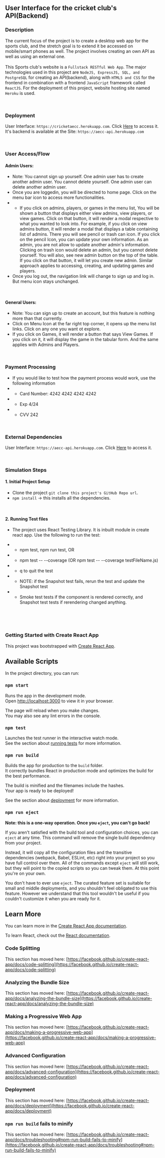 ## User Interface for the cricket club's API(Backend)

### Description  
The current focus of the project is to create a desktop web app for the sports club, and the stretch goal is to extend it be accessed on mobile/smart phones as well. The project involves creating an own API as well as using an external one.<br> <br>This Sports club's website is a ```Fullstack RESTful Web App```. The major technologies used in this project are ```NodeJS, ExpressJS, SQL, and PostgreSQL``` for creating an API(backend), along with ```HTML5 and CSS``` for the frontend in combination with a frontend ```JavaScript``` framework called ```ReactJS```. For the deployment of this project, website hosting site named ```Heroku``` is used. <br>

<br>

### Deployment
User Interface: ```https://cricketaecc.herokuapp.com```. Click [Here](https://cricketaecc.herokuapp.com) to access it.<br>
It's backend is available at the Site: ```https://aecc-api.herokuapp.com```

<br>



### User Access/Flow
#### Admin Users: 
- Note: You cannot sign up yourself. One admin user has to create another admin user. You cannot delete yourself. One admin user can delete another admin user.
- Once you are loggedin, you will be directed to home page. Click on the menu bar icon to access more functionalities. 
- - If you click on admins, players, or games in the menu list, You will be shown a button that displays either view admins, view players, or view games. Click on that button, it will render a modal respective to what you wanted to look into. For example, if you click on view admins button, it will render a modal that displays a table containing list of admins. There you will see pencil or trash can icon. If you click on the pencil Icon, you can update your own information. As an admin, you are not allow to update another admin's information. Clicking on trash icon would delete an admin, but you cannot delete yourself. You will also, see new admin button on the top of the table. If you click on that button, it will let you create new admin. Similar approach applies to accessing, creating, and updating games and players.
- Once you log out, the navigation link will change to sign up and log in. But menu icon stays unchanged.

<br>

#### General Users:
- Note: You can sign up to create an account, but this feature is nothing more than that currently.
- Click on Menu Icon at the far right top corner, it opens up the menu list links. Click on any one you want ot explore.
- If you click on Games, it will render a button that says View Games. If you click on it, it will display the game in the tabular form. And the same applies with Admins and Players.

<br>

### Payment Processing
- If you would like to test how the payment process would work, use the following information <br>
- - Card Number: 4242 4242 4242 4242
- - Exp 4/24
- - CVV 242

<br>

### External Dependencies
User Interface: ```https://aecc-api.herokuapp.com```. Click [Here](https://aecc-api.herokuapp.com) to access it.

<br>

### Simulation Steps

#### 1. Initial Project Setup
- Clone the project ```git clone this project's GitHub Repo url```.
- ```npm install``` -> this installs all the dependencies.

<br>

#### 2. Running Test files
- The project uses React Testing Library. It is inbuilt module in create react app. Use the following to run the test:
- - npm test, npm run test, OR
- - npm test -- --coverage (OR npm test -- --coverage testFileName.js)
- - q to quit the test

- - NOTE: if the Snapshot test fails, rerun the test and update the Snapshot test
- - Smoke test tests if the component is rendered correctly, and Snapshot test tests if rerendering changed anything.


<br>
<br>
<br>

### Getting Started with Create React App

This project was bootstrapped with [Create React App](https://github.com/facebook/create-react-app).

## Available Scripts

In the project directory, you can run:

### `npm start`

Runs the app in the development mode.\
Open [http://localhost:3000](http://localhost:3000) to view it in your browser.

The page will reload when you make changes.\
You may also see any lint errors in the console.

### `npm test`

Launches the test runner in the interactive watch mode.\
See the section about [running tests](https://facebook.github.io/create-react-app/docs/running-tests) for more information.

### `npm run build`

Builds the app for production to the `build` folder.\
It correctly bundles React in production mode and optimizes the build for the best performance.

The build is minified and the filenames include the hashes.\
Your app is ready to be deployed!

See the section about [deployment](https://facebook.github.io/create-react-app/docs/deployment) for more information.

### `npm run eject`

**Note: this is a one-way operation. Once you `eject`, you can't go back!**

If you aren't satisfied with the build tool and configuration choices, you can `eject` at any time. This command will remove the single build dependency from your project.

Instead, it will copy all the configuration files and the transitive dependencies (webpack, Babel, ESLint, etc) right into your project so you have full control over them. All of the commands except `eject` will still work, but they will point to the copied scripts so you can tweak them. At this point you're on your own.

You don't have to ever use `eject`. The curated feature set is suitable for small and middle deployments, and you shouldn't feel obligated to use this feature. However we understand that this tool wouldn't be useful if you couldn't customize it when you are ready for it.

## Learn More

You can learn more in the [Create React App documentation](https://facebook.github.io/create-react-app/docs/getting-started).

To learn React, check out the [React documentation](https://reactjs.org/).

### Code Splitting

This section has moved here: [https://facebook.github.io/create-react-app/docs/code-splitting](https://facebook.github.io/create-react-app/docs/code-splitting)

### Analyzing the Bundle Size

This section has moved here: [https://facebook.github.io/create-react-app/docs/analyzing-the-bundle-size](https://facebook.github.io/create-react-app/docs/analyzing-the-bundle-size)

### Making a Progressive Web App

This section has moved here: [https://facebook.github.io/create-react-app/docs/making-a-progressive-web-app](https://facebook.github.io/create-react-app/docs/making-a-progressive-web-app)

### Advanced Configuration

This section has moved here: [https://facebook.github.io/create-react-app/docs/advanced-configuration](https://facebook.github.io/create-react-app/docs/advanced-configuration)

### Deployment

This section has moved here: [https://facebook.github.io/create-react-app/docs/deployment](https://facebook.github.io/create-react-app/docs/deployment)

### `npm run build` fails to minify

This section has moved here: [https://facebook.github.io/create-react-app/docs/troubleshooting#npm-run-build-fails-to-minify](https://facebook.github.io/create-react-app/docs/troubleshooting#npm-run-build-fails-to-minify)
